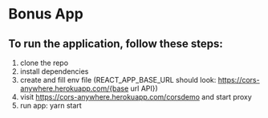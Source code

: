 # Bonus App

## To run the application, follow these steps:

1. clone the repo
2. install dependencies
3. create and fill env file (REACT_APP_BASE_URL should look: https://cors-anywhere.herokuapp.com/{base url API})
4. visit https://cors-anywhere.herokuapp.com/corsdemo and start proxy
5. run app: yarn start